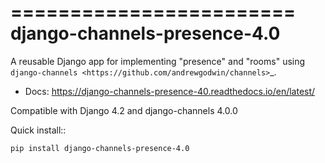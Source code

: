 ========================
django-channels-presence-4.0
========================

A reusable Django app for implementing "presence" and "rooms" using
`django-channels <https://github.com/andrewgodwin/channels>`_.

- Docs: https://django-channels-presence-40.readthedocs.io/en/latest/

Compatible with Django 4.2 and django-channels 4.0.0

Quick install::

    pip install django-channels-presence-4.0
